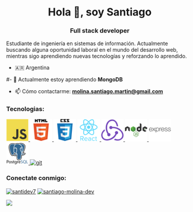 <h1 align="center">Hola 👋, soy Santiago</h1>
<h3 align="center">Full stack developer</h3>
<p>Estudiante de ingeniería en sistemas de información. Actualmente buscando alguna oportunidad laboral en el mundo del desarrollo web, mientras sigo aprendiendo nuevas tecnologías y reforzando lo aprendido. </p>

- 🇦🇷 Argentina

#- 🌱 Actualmente estoy aprendiendo **MongoDB**

- 📫 Cómo contactarme: **molina.santiago.martin@gmail.com**

<h3 align="left">Tecnologias:</h3>
<p align="left"> <a href="https://developer.mozilla.org/en-US/docs/Web/JavaScript" target="_blank"> <img src="https://raw.githubusercontent.com/devicons/devicon/master/icons/javascript/javascript-original.svg" alt="javascript" width="60" height="60"/> </a> <a href="https://www.w3.org/html/" target="_blank"> <img src="https://raw.githubusercontent.com/devicons/devicon/master/icons/html5/html5-original-wordmark.svg" alt="html5" width="60" height="60"/> </a> <a href="https://www.w3schools.com/css/" target="_blank"> <img src="https://raw.githubusercontent.com/devicons/devicon/master/icons/css3/css3-original-wordmark.svg" alt="css3" width="60" height="60"/> </a> <a href="https://reactjs.org/" target="_blank"> <img src="https://raw.githubusercontent.com/devicons/devicon/master/icons/react/react-original-wordmark.svg" alt="react" width="60" height="60"/> </a> </a> <a href="https://redux.js.org" target="_blank"> <img src="https://raw.githubusercontent.com/devicons/devicon/master/icons/redux/redux-original.svg" alt="redux" width="60" height="60"/> </a> <a href="https://nodejs.org" target="_blank"> <img src="https://raw.githubusercontent.com/devicons/devicon/master/icons/nodejs/nodejs-original-wordmark.svg" alt="nodejs" width="60" height="60"/> </a> <a href="https://expressjs.com" target="_blank"> <img src="https://raw.githubusercontent.com/devicons/devicon/master/icons/express/express-original-wordmark.svg" alt="express" width="60" height="60"/> </a> <a href="https://www.postgresql.org" target="_blank"> <img src="https://raw.githubusercontent.com/devicons/devicon/master/icons/postgresql/postgresql-original-wordmark.svg" alt="postgresql" width="60" height="60"/> <a href="https://git-scm.com/" target="_blank"> <img src="https://www.vectorlogo.zone/logos/git-scm/git-scm-icon.svg" alt="git" width="60" height="60"/> </a> </p>

<h3 align="left">Conectate conmigo:</h3>
<p align="left">
<a href="https://twitter.com/santidev7" target="blank"><img align="center" src="https://cdn.jsdelivr.net/npm/simple-icons@3.0.1/icons/twitter.svg" alt="santidev7" height="40" width="50" /></a>
<a href="https://linkedin.com/in/santiago-molina-dev" target="blank"><img align="center" src="https://cdn.jsdelivr.net/npm/simple-icons@3.0.1/icons/linkedin.svg" alt="santiago-molina-dev" height="40" width="50" /></a>
</p>

<a href="https://github.com/SantiagoMartinMolina">
  <img height="140em" src="https://github-readme-stats-eight-theta.vercel.app/api/top-langs/?username=santiagomartinmolina&theme=radical&layout=compact" />
</a>


